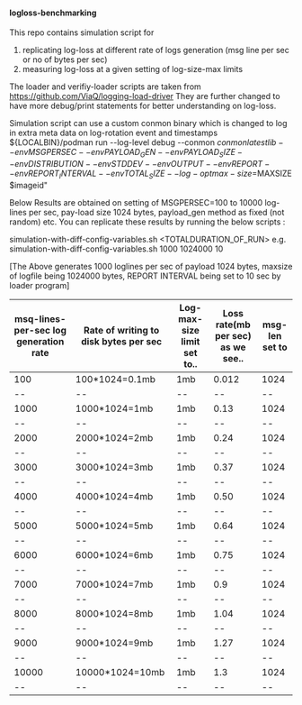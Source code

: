 #### logloss-benchmarking
This repo contains simulation script for 
 1. replicating log-loss at different rate of logs generation (msg line per sec or no of bytes per sec)
 2. measuring log-loss at a given setting of log-size-max limits
 
 The loader and verifiy-loader scripts are taken from https://github.com/ViaQ/logging-load-driver
 They are further changed to have more debug/print statements for better understanding on log-loss.
 
 Simulation script can use a custom conmon binary which is changed to log in extra meta data on log-rotation event and timestamps
 ${LOCALBIN}/podman run --log-level debug --conmon $conmonlatestlib --env MSGPERSEC --env PAYLOAD_GEN --env PAYLOAD_SIZE --env DISTRIBUTION --env STDDEV --env OUTPUT  --env REPORT --env REPORT_INTERVAL --env TOTAL_SIZE --log-opt max-size=$MAXSIZE  $imageid" 
 
 
 
 Below Results are obtained on setting of MSGPERSEC=100 to 10000 log-lines per sec, pay-load size 1024 bytes, payload_gen method as fixed (not random) etc.
 You can replicate these results by running the below scripts :
 
 simulation-with-diff-config-variables.sh <MSGPERSEC> <MAXSIZE> <TOTALDURATION_OF_RUN>
 e.g. simulation-with-diff-config-variables.sh 1000 1024000 10 
 
 [The Above generates 1000 loglines per sec of payload 1024 bytes, maxsize of logfile being 1024000 bytes, REPORT INTERVAL being set to 10 sec by loader program]
 

|msq-lines-per-sec log generation rate | Rate of writing to disk bytes per sec | Log-max-size limit set to.. | Loss rate(mb per sec) as we see.. |msg-len set to |
|--|--|--|--|--|
|100  | 100*1024=0.1mb| 1mb | 0.012| 1024 |
|--|--|--|--|--|
|1000 | 1000*1024=1mb | 1mb | 0.13 | 1024 |
|--|--|--|--|--|
|2000 | 2000*1024=2mb | 1mb | 0.24 | 1024 |
|--|--|--|--|--|
|3000 | 3000*1024=3mb | 1mb | 0.37 | 1024 |
|--|--|--|--|--|
|4000 | 4000*1024=4mb | 1mb | 0.50 | 1024 |
|--|--|--|--|--|
|5000 | 5000*1024=5mb | 1mb | 0.64 | 1024 |
|--|--|--|--|--|
|6000 | 6000*1024=6mb | 1mb | 0.75 | 1024 |
|--|--|--|--|--|
|7000 | 7000*1024=7mb | 1mb | 0.9  | 1024 |
|--|--|--|--|--|
|8000 | 8000*1024=8mb | 1mb | 1.04 | 1024 |
|--|--|--|--|--|
|9000 |9000*1024=9mb  | 1mb | 1.27 | 1024 |
|--|--|--|--|--|
|10000|10000*1024=10mb|1mb  | 1.3  | 1024 |
|--|--|--|--|--|
